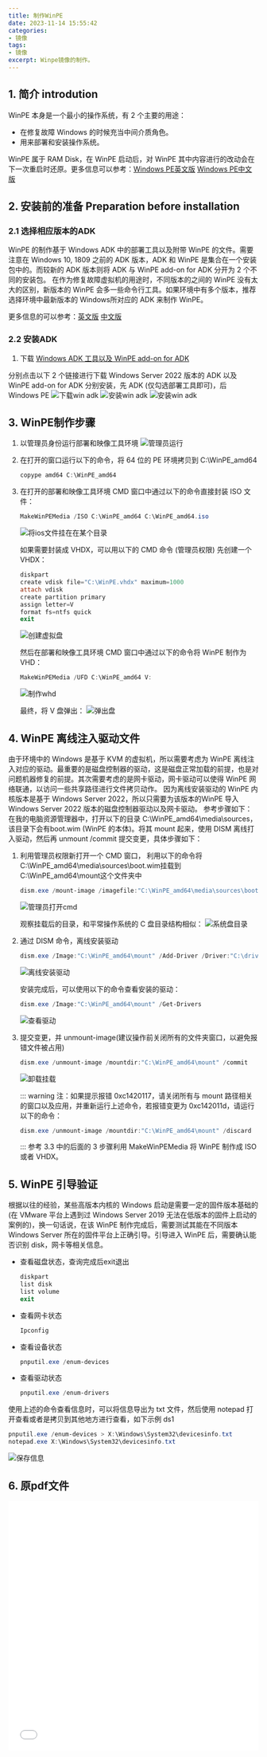 ```yaml
---
title: 制作WinPE
date: 2023-11-14 15:55:42
categories:
- 镜像
tags:
- 镜像
excerpt: Winpe镜像的制作。
---
```

## 1. 简介 introdution

WinPE 本身是一个最小的操作系统，有 2 个主要的用途：
+ 在修复故障 Windows 的时候充当中间介质角色。
+ 用来部署和安装操作系统。

WinPE 属于 RAM Disk，在 WinPE 启动后，对 WinPE 其中内容进行的改动会在下一次重启时还原。更多信息可以参考：[Windows PE英文版](https://learn.microsoft.com/en-us/windows-hardware/manufacture/desktop/winpe-intro?view=windows-10)  [Windows PE中文版](https://learn.microsoft.com/zh-cn/windows-hardware/manufacture/desktop/winpe-intro?view=windows-10)

## 2. 安装前的准备 Preparation before installation
### 2.1 选择相应版本的ADK
WinPE 的制作基于 Windows ADK 中的部署工具以及附带 WinPE 的文件。需要注意在 Windows 10, 1809 之前的 ADK 版本，ADK 和 WinPE 是集合在一个安装包中的。而较新的 ADK 版本则将 ADK 与 WinPE add-on for ADK 分开为 2 个不同的安装包。
在作为修复故障虚拟机的用途时，不同版本的之间的 WinPE 没有太大的区别，新版本的 WinPE 会多一些命令行工具。如果环境中有多个版本，推荐选择环境中最新版本的 Windows所对应的 ADK 来制作 WinPE。

更多信息的可以参考：[英文版](https://learn.microsoft.com/en-us/windows-hardware/get-started/adk-install#choose-the-right-adk-for-your-scenario)  [中文版](https://learn.microsoft.com/zh-cn/windows-hardware/get-started/adk-install#choose-the-right-adk-for-your-scenario)

### 2.2 安装ADK
1. 下载 [Windows ADK 工具以及 WinPE add-on for ADK](https://learn.microsoft.com/zh-cn/windows-hardware/get-started/adk-install) 

分别点击以下 2 个链接进行下载 Windows Server 2022 版本的 ADK 以及 WinPE add-on for ADK
分别安装，先 ADK (仅勾选部署工具即可)，后 Windows PE
![下载win adk](/img/article/image/image-download-win-adk.png)
![安装win adk](/img/article/image/install-win-adk.png)
![安装win adk](/img/article/image/install-win-adk-2.png)

## 3. WinPE制作步骤
1. 以管理员身份运行部署和映像工具环境
   ![管理员运行](/img/article/image/image-run-adk-cmd.png)
2. 在打开的窗口运行以下的命令，将 64 位的 PE 环境拷贝到 C:\WinPE_amd64
    ```powershell
    copype amd64 C:\WinPE_amd64
    ```
3. 在打开的部署和映像工具环境 CMD 窗口中通过以下的命令直接封装 ISO 文件：
    ```powershell
    MakeWinPEMedia /ISO C:\WinPE_amd64 C:\WinPE_amd64.iso
    ```
    ![将ios文件挂在在某个目录](/img/article/image/winpe-mount-iso.png)
    
    如果需要封装成 VHDX，可以用以下的 CMD 命令 (管理员权限) 先创建一个 VHDX：
    ```powershell
    diskpart
    create vdisk file="C:\WinPE.vhdx" maximum=1000
    attach vdisk
    create partition primary
    assign letter=V
    format fs=ntfs quick
    exit
    ```
    ![创建虚拟盘](/img/article/image/winpe-create-vhdx.png)

    然后在部署和映像工具环境 CMD 窗口中通过以下的命令将 WinPE 制作为 VHD：
    ```powershell
    MakeWinPEMedia /UFD C:\WinPE_amd64 V:
    ```
    ![制作whd](/img/article/image/winpe-create-vhd-success.png)

    最终，将 V 盘弹出：
    ![弹出盘](/img/article/image/winpe-vhd-export.png)
   
## 4. WinPE 离线注入驱动文件
由于环境中的 Windows 是基于 KVM 的虚拟机，所以需要考虑为 WinPE 离线注入对应的驱动。最重要的是磁盘控制器的驱动，这是磁盘正常加载的前提，也是对问题机器修复的前提。其次需要考虑的是网卡驱动，网卡驱动可以使得 WinPE 网络联通，以访问一些共享路径进行文件拷贝动作。
因为离线安装驱动的 WinPE 内核版本是基于 Windows Server 2022，所以只需要为该版本的WinPE 导入 Windows Server 2022 版本的磁盘控制器驱动以及网卡驱动。
参考步骤如下：
在我的电脑资源管理器中，打开以下的目录 C:\WinPE_amd64\media\sources，该目录下会有boot.wim (WinPE 的本体)。将其 mount 起来，使用 DISM 离线打入驱动，然后再 unmount /commit 提交变更，具体步骤如下：

1. 利用管理员权限新打开一个 CMD 窗口，
    利用以下的命令将 C:\WinPE_amd64\media\sources\boot.wim挂载到 C:\WinPE_amd64\mount这个文件夹中
    ```powershell
    dism.exe /mount-image /imagefile:"C:\WinPE_amd64\media\sources\boot.wim" /index:1 /mountdir:"C:\WinPE_amd64\mount"
    ```
    ![管理员打开cmd](/img/article/image/winpe-open-cmd.png)

    观察挂载后的目录，和平常操作系统的 C 盘目录结构相似：
    ![系统盘目录](/img/article/image/winpe-c.png)
2. 通过 DISM 命令，离线安装驱动
    ```powershell
    dism.exe /Image:"C:\WinPE_amd64\mount" /Add-Driver /Driver:"C:\drivers\mydriver.inf"
    ```
    ![离线安装驱动](/img/article/image/winpe-offline-install-driver.png)

    安装完成后，可以使用以下的命令查看安装的驱动：
    ```powershell
    dism.exe /Image:"C:\WinPE_amd64\mount" /Get-Drivers
    ```
    ![查看驱动](/img/article/image/winpe-describe-driver.png)

3.  提交变更，并 unmount-image(建议操作前关闭所有的文件夹窗口，以避免报错文件被占用)
    ```powershell
    dism.exe /unmount-image /mountdir:"C:\WinPE_amd64\mount" /commit
    ```
    ![卸载挂载](/img/article/image/winpe-umount-image.png)

    ::: warning
    注：如果提示报错 0xc1420117，请关闭所有与 mount 路径相关的窗口以及应用，并重新运行上述命令，若报错变更为 0xc142011d，请运行以下的命令：
    ```powershell
    dism.exe /unmount-image /mountdir:"C:\WinPE_amd64\mount" /discard
    ```
    :::
    参考 3.3 中的后面的 3 步骤利用 MakeWinPEMedia 将 WinPE 制作成 ISO 或者 VHDX。

## 5. WinPE 引导验证

根据以往的经验，某些高版本内核的 Windows 启动是需要一定的固件版本基础的 (在 VMware 平台上遇到过 Windows Server 2019 无法在低版本的固件上启动的案例的)，换一句话说，在该 WinPE 制作完成后，需要测试其能在不同版本 Windows Server 所在的固件平台上正确引导。引导进入 WinPE 后，需要确认能否识别 disk，网卡等相关信息。

+ 查看磁盘状态，查询完成后exit退出
    ```powershell
    diskpart 
    list disk 
    list volume
    exit
    ```

+ 查看网卡状态

    ```powershell
    Ipconfig
    ```
+ 查看设备状态

    ```powershell
    pnputil.exe /enum-devices 
    ```
+ 查看驱动状态

    ```powershell
    pnputil.exe /enum-drivers 
    ```

使用上述的命令查看信息时，可以将信息导出为 txt 文件，然后使用 notepad 打开查看或者是拷贝到其他地方进行查看，如下示例
ds1
```powershell
pnputil.exe /enum-devices > X:\Windows\System32\devicesinfo.txt 
notepad.exe X:\Windows\System32\devicesinfo.txt 
```

![保存信息](/img/article/image/winpe-open-notepad.png)

## 6. 原pdf文件
<div>
  <iframe src="/pdfjs/web/viewer.html?file=data/WinPE.pdf" width="100%" height="500px" frameborder="0"></iframe>
</div> 